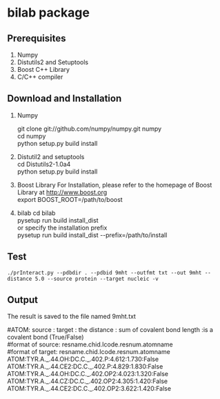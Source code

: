 bilab package
=============

Prerequisites
-------------

1. Numpy
2. Distutils2 and Setuptools
3. Boost C++ Library
4. C/C++ compiler

Download and Installation
-------------------------
1. Numpy

    git clone git://github.com/numpy/numpy.git numpy  
    cd numpy  
    python setup.py build install  

2. Distutil2 and setuptools  
    cd Distutils2-1.0a4  
    python setup.py build install  

3. Boost Library
   For Installation, please refer to the homepage of Boost Library at http://www.boost.org  
   export BOOST_ROOT=/path/to/boost
   
4. bilab
    cd bilab  
    pysetup run build install_dist  
or  specify the installation prefix  
    pysetup run build install_dist --prefix=/path/to/install

Test
-----
    ./prInteract.py --pdbdir . --pdbid 9mht --outfmt txt --out 9mht --distance 5.0 --source protein --target nucleic -v  

Output
--------------
The result is saved to the file named 9mht.txt    

\#ATOM: source : target : the distance : sum of covalent bond length :is a covalent bond (True/False)  
\#format of source: resname.chid.Icode.resnum.atomname  
\#format of target: resname.chid.Icode.resnum.atomname  
ATOM:TYR.A.\_.44.OH:DC.C.\_.402.P:4.612:1.730:False    
ATOM:TYR.A.\_.44.CE2:DC.C.\_.402.P:4.829:1.830:False    
ATOM:TYR.A.\_.44.OH:DC.C.\_.402.OP2:4.023:1.320:False    
ATOM:TYR.A.\_.44.CZ:DC.C.\_.402.OP2:4.305:1.420:False    
ATOM:TYR.A.\_.44.CE2:DC.C.\_.402.OP2:3.622:1.420:False    
